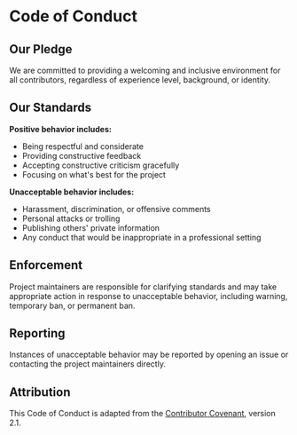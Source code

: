 # Code of Conduct

## Our Pledge

We are committed to providing a welcoming and inclusive environment for all contributors, regardless of experience level, background, or identity.

## Our Standards

**Positive behavior includes:**
- Being respectful and considerate
- Providing constructive feedback
- Accepting constructive criticism gracefully
- Focusing on what's best for the project

**Unacceptable behavior includes:**
- Harassment, discrimination, or offensive comments
- Personal attacks or trolling
- Publishing others' private information
- Any conduct that would be inappropriate in a professional setting

## Enforcement

Project maintainers are responsible for clarifying standards and may take appropriate action in response to unacceptable behavior, including warning, temporary ban, or permanent ban.

## Reporting

Instances of unacceptable behavior may be reported by opening an issue or contacting the project maintainers directly.

## Attribution

This Code of Conduct is adapted from the [Contributor Covenant](https://www.contributor-covenant.org/), version 2.1.

